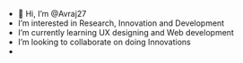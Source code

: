 - 👋 Hi, I’m @Avraj27
-  I’m interested in Research, Innovation and Development 
-  I’m currently learning UX designing and Web development 
-  I’m looking to collaborate on doing Innovations
- 

<!---
Avraj27/Avraj27 is a ✨ special ✨ repository because its `README.md` (this file) appears on your GitHub profile.
You can click the Preview link to take a look at your changes.
--->
